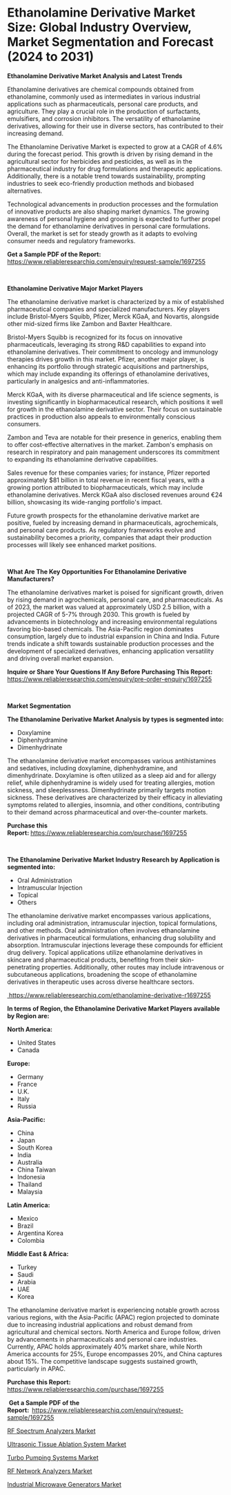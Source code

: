 <p><h1>Ethanolamine Derivative Market Size: Global Industry Overview, Market Segmentation and Forecast (2024 to 2031)</h1></p><p><strong>Ethanolamine Derivative Market Analysis and Latest Trends</strong></p>
<p><p>Ethanolamine derivatives are chemical compounds obtained from ethanolamine, commonly used as intermediates in various industrial applications such as pharmaceuticals, personal care products, and agriculture. They play a crucial role in the production of surfactants, emulsifiers, and corrosion inhibitors. The versatility of ethanolamine derivatives, allowing for their use in diverse sectors, has contributed to their increasing demand.</p><p>The Ethanolamine Derivative Market is expected to grow at a CAGR of 4.6% during the forecast period. This growth is driven by rising demand in the agricultural sector for herbicides and pesticides, as well as in the pharmaceutical industry for drug formulations and therapeutic applications. Additionally, there is a notable trend towards sustainability, prompting industries to seek eco-friendly production methods and biobased alternatives. </p><p>Technological advancements in production processes and the formulation of innovative products are also shaping market dynamics. The growing awareness of personal hygiene and grooming is expected to further propel the demand for ethanolamine derivatives in personal care formulations. Overall, the market is set for steady growth as it adapts to evolving consumer needs and regulatory frameworks.</p></p>
<p><strong>Get a Sample PDF of the Report:&nbsp;</strong> <a href="https://www.reliableresearchiq.com/enquiry/request-sample/1697255?utm_campaign=1577&utm_medium=2&utm_source=Github&utm_content=ia&utm_term=20102024&utm_id=ethanolamine-derivative">https://www.reliableresearchiq.com/enquiry/request-sample/1697255</a></p>
<p>&nbsp;</p>
<p><strong>Ethanolamine Derivative Major Market Players</strong></p>
<p><p>The ethanolamine derivative market is characterized by a mix of established pharmaceutical companies and specialized manufacturers. Key players include Bristol-Myers Squibb, Pfizer, Merck KGaA, and Novartis, alongside other mid-sized firms like Zambon and Baxter Healthcare.</p><p>Bristol-Myers Squibb is recognized for its focus on innovative pharmaceuticals, leveraging its strong R&D capabilities to expand into ethanolamine derivatives. Their commitment to oncology and immunology therapies drives growth in this market. Pfizer, another major player, is enhancing its portfolio through strategic acquisitions and partnerships, which may include expanding its offerings of ethanolamine derivatives, particularly in analgesics and anti-inflammatories.</p><p>Merck KGaA, with its diverse pharmaceutical and life science segments, is investing significantly in biopharmaceutical research, which positions it well for growth in the ethanolamine derivative sector. Their focus on sustainable practices in production also appeals to environmentally conscious consumers.</p><p>Zambon and Teva are notable for their presence in generics, enabling them to offer cost-effective alternatives in the market. Zambon's emphasis on research in respiratory and pain management underscores its commitment to expanding its ethanolamine derivative capabilities.</p><p>Sales revenue for these companies varies; for instance, Pfizer reported approximately $81 billion in total revenue in recent fiscal years, with a growing portion attributed to biopharmaceuticals, which may include ethanolamine derivatives. Merck KGaA also disclosed revenues around €24 billion, showcasing its wide-ranging portfolio's impact.</p><p>Future growth prospects for the ethanolamine derivative market are positive, fueled by increasing demand in pharmaceuticals, agrochemicals, and personal care products. As regulatory frameworks evolve and sustainability becomes a priority, companies that adapt their production processes will likely see enhanced market positions.</p></p>
<p>&nbsp;</p>
<p><strong>What Are The Key Opportunities For Ethanolamine Derivative Manufacturers?</strong></p>
<p><p>The ethanolamine derivatives market is poised for significant growth, driven by rising demand in agrochemicals, personal care, and pharmaceuticals. As of 2023, the market was valued at approximately USD 2.5 billion, with a projected CAGR of 5-7% through 2030. This growth is fueled by advancements in biotechnology and increasing environmental regulations favoring bio-based chemicals. The Asia-Pacific region dominates consumption, largely due to industrial expansion in China and India. Future trends indicate a shift towards sustainable production processes and the development of specialized derivatives, enhancing application versatility and driving overall market expansion.</p></p>
<p><strong>Inquire or Share Your Questions If Any Before Purchasing This Report:</strong> <a href="https://www.reliableresearchiq.com/enquiry/pre-order-enquiry/1697255?utm_campaign=1577&utm_medium=2&utm_source=Github&utm_content=ia&utm_term=20102024&utm_id=ethanolamine-derivative">https://www.reliableresearchiq.com/enquiry/pre-order-enquiry/1697255</a></p>
<p>&nbsp;</p>
<p><strong>Market Segmentation</strong></p>
<p><strong>The Ethanolamine Derivative Market Analysis by types is segmented into:</strong></p>
<p><ul><li>Doxylamine</li><li>Diphenhydramine</li><li>Dimenhydrinate</li></ul></p>
<p><p>The ethanolamine derivative market encompasses various antihistamines and sedatives, including doxylamine, diphenhydramine, and dimenhydrinate. Doxylamine is often utilized as a sleep aid and for allergy relief, while diphenhydramine is widely used for treating allergies, motion sickness, and sleeplessness. Dimenhydrinate primarily targets motion sickness. These derivatives are characterized by their efficacy in alleviating symptoms related to allergies, insomnia, and other conditions, contributing to their demand across pharmaceutical and over-the-counter markets.</p></p>
<p><strong>Purchase this Report:&nbsp;</strong><a href="https://www.reliableresearchiq.com/purchase/1697255?utm_campaign=1577&utm_medium=2&utm_source=Github&utm_content=ia&utm_term=20102024&utm_id=ethanolamine-derivative">https://www.reliableresearchiq.com/purchase/1697255</a></p>
<p>&nbsp;</p>
<p><strong>The Ethanolamine Derivative Market Industry Research by Application is segmented into:</strong></p>
<p><ul><li>Oral Administration</li><li>Intramuscular Injection</li><li>Topical</li><li>Others</li></ul></p>
<p><p>The ethanolamine derivative market encompasses various applications, including oral administration, intramuscular injection, topical formulations, and other methods. Oral administration often involves ethanolamine derivatives in pharmaceutical formulations, enhancing drug solubility and absorption. Intramuscular injections leverage these compounds for efficient drug delivery. Topical applications utilize ethanolamine derivatives in skincare and pharmaceutical products, benefiting from their skin-penetrating properties. Additionally, other routes may include intravenous or subcutaneous applications, broadening the scope of ethanolamine derivatives in therapeutic uses across diverse healthcare sectors.</p></p>
<p><a href="https://www.reliableresearchiq.com/ethanolamine-derivative-r1697255?utm_campaign=1577&utm_medium=2&utm_source=Github&utm_content=ia&utm_term=20102024&utm_id=ethanolamine-derivative">&nbsp;https://www.reliableresearchiq.com/ethanolamine-derivative-r1697255</a></p>
<p><strong>In terms of Region, the Ethanolamine Derivative Market Players available by Region are:</strong></p>
<p>
    <p> <strong> North America: </strong>
        <ul>
            <li>United States</li>
            <li>Canada</li>
        </ul>
        </p> 
    <p> <strong> Europe: </strong>
        <ul>
            <li>Germany</li>
            <li>France</li>
            <li>U.K.</li>
            <li>Italy</li>
            <li>Russia</li>
        </ul>
        </p> 
    <p> <strong> Asia-Pacific: </strong>
        <ul>
            <li>China</li>
            <li>Japan</li>
            <li>South Korea</li>
            <li>India</li>
            <li>Australia</li>
            <li>China Taiwan</li>
            <li>Indonesia</li>
            <li>Thailand</li>
            <li>Malaysia</li>
        </ul>
        </p> 
    <p> <strong> Latin America: </strong>
        <ul>
            <li>Mexico</li>
            <li>Brazil</li>
            <li>Argentina Korea</li>
            <li>Colombia</li>
        </ul>
        </p> 
    <p> <strong> Middle East & Africa: </strong>
        <ul>
            <li>Turkey</li>
            <li>Saudi</li>
            <li>Arabia</li>
            <li>UAE</li>
            <li>Korea</li>
        </ul>
    </p>
    </p>
<p><p>The ethanolamine derivative market is experiencing notable growth across various regions, with the Asia-Pacific (APAC) region projected to dominate due to increasing industrial applications and robust demand from agricultural and chemical sectors. North America and Europe follow, driven by advancements in pharmaceuticals and personal care industries. Currently, APAC holds approximately 40% market share, while North America accounts for 25%, Europe encompasses 20%, and China captures about 15%. The competitive landscape suggests sustained growth, particularly in APAC.</p></p>
<p><strong>Purchase this Report: </strong><a href="https://www.reliableresearchiq.com/purchase/1697255?utm_campaign=1577&utm_medium=2&utm_source=Github&utm_content=ia&utm_term=20102024&utm_id=ethanolamine-derivative">https://www.reliableresearchiq.com/purchase/1697255</a></p>
<p>&nbsp;<strong>Get a Sample PDF of the Report:&nbsp;&nbsp;</strong><a href="https://www.reliableresearchiq.com/enquiry/request-sample/1697255?utm_campaign=1577&utm_medium=2&utm_source=Github&utm_content=ia&utm_term=20102024&utm_id=ethanolamine-derivative">https://www.reliableresearchiq.com/enquiry/request-sample/1697255</a></p>
<p><strong></strong></p>
<p><p><a href="https://issuu.com/reportprime-2/docs/rf-spectrum-analyzers-market-size-2_b0354ebce1bd85?utm_campaign=1577&utm_medium=2&utm_source=Github&utm_content=ia&utm_term=20102024&utm_id=ethanolamine-derivative">RF Spectrum Analyzers Market</a></p><p><a href="https://www.linkedin.com/pulse/ultrasonic-tissue-ablation-system-market-share-analysis-growth-qk4mc?utm_campaign=1577&utm_medium=2&utm_source=Github&utm_content=ia&utm_term=20102024&utm_id=ethanolamine-derivative">Ultrasonic Tissue Ablation System Market</a></p><p><a href="https://www.linkedin.com/pulse/future-ready-strategic-insights-global-turbo-pumping-systems-pjzqf?utm_campaign=1577&utm_medium=2&utm_source=Github&utm_content=ia&utm_term=20102024&utm_id=ethanolamine-derivative">Turbo Pumping Systems Market</a></p><p><a href="https://issuu.com/reportprime-2/docs/rf-network-analyzers-market-size-20_d846587e788d55?utm_campaign=1577&utm_medium=2&utm_source=Github&utm_content=ia&utm_term=20102024&utm_id=ethanolamine-derivative">RF Network Analyzers Market</a></p><p><a href="https://www.linkedin.com/pulse/global-industrial-microwave-generators-market-landscape-future-q9g1f?utm_campaign=1577&utm_medium=2&utm_source=Github&utm_content=ia&utm_term=20102024&utm_id=ethanolamine-derivative">Industrial Microwave Generators Market</a></p></p>